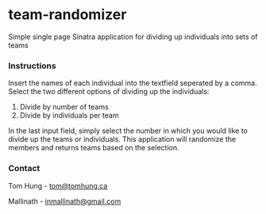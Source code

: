  
# team-randomizer
 
Simple single page Sinatra application for dividing up individuals into sets of teams
 
### Instructions

Insert the names of each individual into the textfield seperated by a comma. Select the two different options of dividing up the individuals:

1. Divide by number of teams
2. Divide by individuals per team

In the last input field, simply select the number in which you would like to divide up the teams or individuals. This application will randomize the members and returns teams based on the selection.

### Contact
Tom Hung - tom@tomhung.ca

Mallinath - inmallinath@gmail.com






